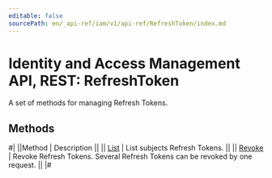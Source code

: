 ```yaml
---
editable: false
sourcePath: en/_api-ref/iam/v1/api-ref/RefreshToken/index.md
---
```


# Identity and Access Management API, REST: RefreshToken

A set of methods for managing Refresh Tokens.

## Methods

#|
||Method | Description ||
|| [List](list.md) | List subjects Refresh Tokens. ||
|| [Revoke](revoke.md) | Revoke Refresh Tokens. Several Refresh Tokens can be revoked by one request. ||
|#